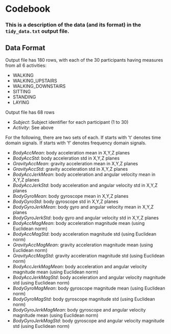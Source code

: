 # Codebook

### This is a description of the data (and its format) in the <code>tidy_data.txt</code> output file.

## Data Format
Output file has 180 rows, with each of the 30 participants having measures from all 6 activities:
+ WALKING
+ WALKING_UPSTAIRS
+ WALKING_DOWNSTAIRS
+ SITTING
+ STANDING
+ LAYING

Output file has 68 rows
+ *Subject*: Subject identifier for each participant (1 to 30)
+ *Activity*: See above

For the following, there are two sets of each. 
If starts with 't' denotes time domain signals.
If starts with 'f' denotes frequency domain signals.
+ *BodyAccMean*: body acceleration mean in X,Y,Z planes
+ *BodyAccStd*: body acceleration std in X,Y,Z planes
+ *GravityAccMean*: gravity acceleration mean in X,Y,Z planes
+ *GravityAccStd*: gravity acceleration std in X,Y,Z planes
+ *BodyAccJerkMean*: body acceleration and angular velocity mean in X,Y,Z planes
+ *BodyAccJerkStd*: body acceleration and angular velocity std in X,Y,Z planes
+ *BodyGyroMean*: body gyroscope mean in X,Y,Z planes
+ *BodyGyroStd*: body gyroscope std in X,Y,Z planes
+ *BodyGyroJerkMean*: body gyro and angular velocity mean in X,Y,Z planes
+ *BodyGyroJerkStd*: body gyro and angular velocity std in X,Y,Z planes
+ *BodyAccMagMean*: body acceleration magnitude mean (using Euclidean norm)
+ *BodyAccMagStd*: body acceleration magnitude std (using Euclidean norm)
+ *GravityAccMagMean*: gravity acceleration magnitude mean (using Euclidean norm)
+ *GravityAccMagStd*: gravity acceleration magnitude std (using Euclidean norm)
+ *BodyAccJerkMagMean*: body acceleration and angular velocity magnitude mean (using Euclidean norm)
+ *BodyAccJerkMagStd*: body acceleration and angular velocity magnitude std (using Euclidean norm)
+ *BodyGyroMagMean*: body gyroscope magnitude mean (using Euclidean norm)
+ *BodyGyroMagStd*: body gyroscope magnitude std (using Euclidean norm)
+ *BodyGyroJerkMagMean*: body gyroscope and angular velocity magnitude mean (using Euclidean norm)
+ *BodyGyroJerkMagStd*: body gyroscope and angular velocity magnitude std (using Euclidean norm)
